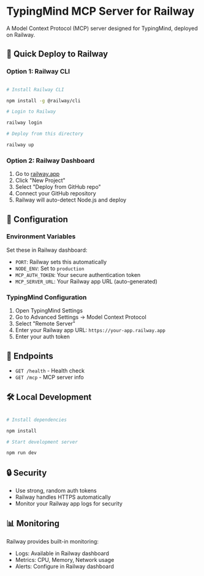# TypingMind MCP Server for Railway

A Model Context Protocol (MCP) server designed for TypingMind, deployed on Railway.

## 🚀 Quick Deploy to Railway

### Option 1: Railway CLI

```bash

# Install Railway CLI

npm install -g @railway/cli

# Login to Railway

railway login

# Deploy from this directory

railway up

```

### Option 2: Railway Dashboard

1. Go to [railway.app](https://railway.app)
2. Click "New Project"
3. Select "Deploy from GitHub repo"
4. Connect your GitHub repository
5. Railway will auto-detect Node.js and deploy

## 🔧 Configuration

### Environment Variables

Set these in Railway dashboard:

- `PORT`: Railway sets this automatically
- `NODE_ENV`: Set to `production`
- `MCP_AUTH_TOKEN`: Your secure authentication token
- `MCP_SERVER_URL`: Your Railway app URL (auto-generated)

### TypingMind Configuration

1. Open TypingMind Settings
2. Go to Advanced Settings → Model Context Protocol
3. Select "Remote Server"
4. Enter your Railway app URL: `https://your-app.railway.app`
5. Enter your auth token

## 📡 Endpoints

- `GET /health` - Health check
- `GET /mcp` - MCP server info

## 🛠️ Local Development

```bash

# Install dependencies

npm install

# Start development server

npm run dev

```

## 🔒 Security

- Use strong, random auth tokens
- Railway handles HTTPS automatically
- Monitor your Railway app logs for security

## 📊 Monitoring

Railway provides built-in monitoring:

- Logs: Available in Railway dashboard
- Metrics: CPU, Memory, Network usage
- Alerts: Configure in Railway dashboard
